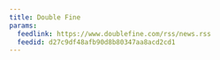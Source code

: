 ```yaml
---
title: Double Fine
params:
  feedlink: https://www.doublefine.com/rss/news.rss
  feedid: d27c9df48afb90d8b80347aa8acd2cd1
---
```

